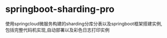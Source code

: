 # springboot-sharding-pro
使用springcloud微服务构建的sharding分库分表以及springboot框架搭建实例,包括完整代码机实现,自动部署以及彩色日志打印实例

